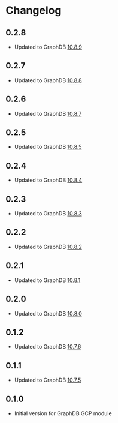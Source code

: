 # Changelog

## 0.2.8

* Updated to GraphDB [10.8.9](https://graphdb.ontotext.com/documentation/10.8/release-notes.html#graphdb-10-8-9)

## 0.2.7

* Updated to GraphDB [10.8.8](https://graphdb.ontotext.com/documentation/10.8/release-notes.html#graphdb-10-8-8)

## 0.2.6

* Updated to GraphDB [10.8.7](https://graphdb.ontotext.com/documentation/10.8/release-notes.html#graphdb-10-8-7)

## 0.2.5

* Updated to GraphDB [10.8.5](https://graphdb.ontotext.com/documentation/10.8/release-notes.html#graphdb-10-8-5)

## 0.2.4

* Updated to GraphDB [10.8.4](https://graphdb.ontotext.com/documentation/10.8/release-notes.html#graphdb-10-8-4)

## 0.2.3

* Updated to GraphDB [10.8.3](https://graphdb.ontotext.com/documentation/10.8/release-notes.html#graphdb-10-8-3)

## 0.2.2

* Updated to GraphDB [10.8.2](https://graphdb.ontotext.com/documentation/10.8/release-notes.html#graphdb-10-8-2)

## 0.2.1

* Updated to GraphDB [10.8.1](https://graphdb.ontotext.com/documentation/10.8/release-notes.html#graphdb-10-8-1)

## 0.2.0

* Updated to GraphDB [10.8.0](https://graphdb.ontotext.com/documentation/10.8/release-notes.html#graphdb-10-8-0)

## 0.1.2

* Updated to GraphDB [10.7.6](https://graphdb.ontotext.com/documentation/10.7/release-notes.html#graphdb-10-7-6)

## 0.1.1

* Updated to GraphDB [10.7.5](https://graphdb.ontotext.com/documentation/10.7/release-notes.html#graphdb-10-7-5)

## 0.1.0

* Initial version for GraphDB GCP module
